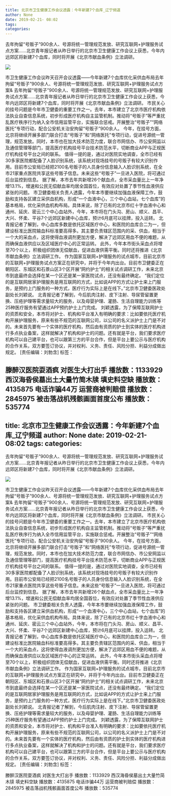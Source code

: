 ```yaml
---
title: 北京市卫生健康工作会议透露：今年新建7个血库_辽宁频道
author: None
date: 2019-02-21- 08:02
tags: 
categories: 
---
```

去年拘留“号贩子”900余人、号源将统一管理规范发放、研究互联网+护理服务试点方案……北京青年报记者从昨日举行的北京市卫生健康工作会议上获悉，今年内远郊区将新建7个血库，同时将开展《北京市献血条例》立法调研。
<!-- more -->
                
<img align="center" border="0" src="http://p2.ifengimg.com/a/2016/0810/204c433878d5cf9size1_w16_h16.png" />
                
            
市卫生健康工作会议昨天召开会议透露——今年新建7个血库优化采供血布局去年拘留“号贩子”900余人、号源将统一管理规范发放、研究互联网+护理服务试点方案&
去年拘留“号贩子”900余人、号源将统一管理规范发放、研究互联网+护理服务试点方案……北京青年报记者从昨日举行的北京市卫生健康工作会议上获悉，今年内远郊区将新建7个血库，同时将开展《北京市献血条例》立法调研。
市民关心的挂号问题是今年市卫健委的重要工作之一。去年，本市建立了北京市医疗机构依法执业自查信息系统，初步形成医疗机构自主监管机制。推动将“号贩子”等严重扰乱医疗秩序行为纳入全市信用监管平台，实施联合惩戒。开展整治“号贩子”“网络医托”专项行动，配合公安机关治安拘留“号贩子”900余人。
今年，在挂号方面，北京将继续开展多部门联合打击“号贩子”和“网络医托”专项行动，促进号源统一管理，规范发放。同时，本市也在加大技术防范力度，联合市网信办、市公安网监以及通信管理等部门，提高医疗机构挂号平台技术防范水平，切断商业APP与正规医疗机构挂号平台之间的联系。
值得一提的是，通过对医院实地调查，全市已经有30多家医院都配备了人脸识别系统，该系统对现场挂号的号贩子有较大识别作用。目前市公安局已经把2100名号贩子的人员身份信息输入人脸识别系统，在全市21家重点医院共享这些号贩子信息。未来这些“号贩子”一旦进入医院，将可通过后台监控到信息。
据了解，本市去年共新增26个献血点，全市采血量比上一年净增13.1%，增速和公民无偿献血率均居全国首位，有效应对处置了季节性血液供应紧张的问题。
市卫健委相关负责人透露，今年本市要继续加强血液保障工作，鼓励和支持各区建立采供血机构，形成“一个血液中心，三个中心血站，七个血库”的基本格局，优化采供血机构布局。具体来说，除了已有的北京市红十字血液中心和通州、延庆、密云三个中心血站外，今年，本市将在门头沟、房山、顺义、昌平、大兴、怀柔、平谷7个远郊区新建中心血库，预计6月底可以挂牌，投入运转。
北青报记者了解到，中心血库多数是依托区域医疗中心，和医院的血库合二为一，但建设标准比医院输血科标准要高得多。其主要负责辖区范围内的采、供血，相当于一个大的采血点，这将使得血液调剂更加方便，解决了远郊区用血不便的难题，从而确保血液供应以及区域医疗中心的正常运转。
此外，今年本市街头采血点将增至70个以上，积极组织团体无偿献血，促进血液供需平衡。同时还将推进《北京市献血条例》立法调研工作。
作为国家互联网+护理服务的试点城市，目前北京市的互联网+护理服务试点方案正在研究中，并将于今年内出台。目前市卫健委正在朝阳区、东城区和石景山区3个区开展“网约护士”的相关试点调研工作，未来北京市到底最终会选择在某一个区还是某一家医院试点，还没有最终确定。
“我们定位的是互联网居家护理服务是用互联网的方式，比如说APP的方式让护士来上门服务，是预约上门服务的一种方式，医疗行为实际上是在线下。”北京市卫健委医政处副处长刘颖说。
北青报记者了解到，今后肌肉注射、皮下注射、导尿管留置更换、压疮护理等需求量较大的服务，以及母婴护理、灌肠、生活自理能力训练等25种医疗服务有望通过APP预约护士上门完成。
刘颖透露，为了保障互联网护士的资质和安全，本市将对护士、机构和平台准入有明确的要求：比如要依托医疗机构开展护理服务，原来有些不规范的互联网公司，以公司的名义派护士上门是不对的。未来首先要有一个实体的医疗机构，然后由有资质的护士到实体的医疗机构进行多点执业备案，这样就解决了机构和护士的问题。还有就是平台，我们要求医疗机构可以自己建平台，也可以跟第三方的平台合作，但是平台上要公示与医疗机构的合作关系，双方要签订协议，并对权利、义务、责任、风险分担、利益分成做出规定。
[责任编辑：刘勃含]
标签：
 
             
滕醉汉医院耍酒疯 对医生大打出手
播放数：1133929
西汉海昏侯墓出土大量竹简木牍 填史料空缺
播放数：4135875
电话诈骗44万 运营商被判赔偿
播放数：2845975
被击落战机残骸画面首度公布
播放数：535774
---
title: 北京市卫生健康工作会议透露：今年新建7个血库_辽宁频道
author: None
date: 2019-02-21- 08:02
tags: 
categories: 
---
去年拘留“号贩子”900余人、号源将统一管理规范发放、研究互联网+护理服务试点方案……北京青年报记者从昨日举行的北京市卫生健康工作会议上获悉，今年内远郊区将新建7个血库，同时将开展《北京市献血条例》立法调研。
<!-- more -->
                
<img align="center" border="0" src="http://p2.ifengimg.com/a/2016/0810/204c433878d5cf9size1_w16_h16.png" />
                
            
市卫生健康工作会议昨天召开会议透露——今年新建7个血库优化采供血布局去年拘留“号贩子”900余人、号源将统一管理规范发放、研究互联网+护理服务试点方案&
去年拘留“号贩子”900余人、号源将统一管理规范发放、研究互联网+护理服务试点方案……北京青年报记者从昨日举行的北京市卫生健康工作会议上获悉，今年内远郊区将新建7个血库，同时将开展《北京市献血条例》立法调研。
市民关心的挂号问题是今年市卫健委的重要工作之一。去年，本市建立了北京市医疗机构依法执业自查信息系统，初步形成医疗机构自主监管机制。推动将“号贩子”等严重扰乱医疗秩序行为纳入全市信用监管平台，实施联合惩戒。开展整治“号贩子”“网络医托”专项行动，配合公安机关治安拘留“号贩子”900余人。
今年，在挂号方面，北京将继续开展多部门联合打击“号贩子”和“网络医托”专项行动，促进号源统一管理，规范发放。同时，本市也在加大技术防范力度，联合市网信办、市公安网监以及通信管理等部门，提高医疗机构挂号平台技术防范水平，切断商业APP与正规医疗机构挂号平台之间的联系。
值得一提的是，通过对医院实地调查，全市已经有30多家医院都配备了人脸识别系统，该系统对现场挂号的号贩子有较大识别作用。目前市公安局已经把2100名号贩子的人员身份信息输入人脸识别系统，在全市21家重点医院共享这些号贩子信息。未来这些“号贩子”一旦进入医院，将可通过后台监控到信息。
据了解，本市去年共新增26个献血点，全市采血量比上一年净增13.1%，增速和公民无偿献血率均居全国首位，有效应对处置了季节性血液供应紧张的问题。
市卫健委相关负责人透露，今年本市要继续加强血液保障工作，鼓励和支持各区建立采供血机构，形成“一个血液中心，三个中心血站，七个血库”的基本格局，优化采供血机构布局。具体来说，除了已有的北京市红十字血液中心和通州、延庆、密云三个中心血站外，今年，本市将在门头沟、房山、顺义、昌平、大兴、怀柔、平谷7个远郊区新建中心血库，预计6月底可以挂牌，投入运转。
北青报记者了解到，中心血库多数是依托区域医疗中心，和医院的血库合二为一，但建设标准比医院输血科标准要高得多。其主要负责辖区范围内的采、供血，相当于一个大的采血点，这将使得血液调剂更加方便，解决了远郊区用血不便的难题，从而确保血液供应以及区域医疗中心的正常运转。
此外，今年本市街头采血点将增至70个以上，积极组织团体无偿献血，促进血液供需平衡。同时还将推进《北京市献血条例》立法调研工作。
作为国家互联网+护理服务的试点城市，目前北京市的互联网+护理服务试点方案正在研究中，并将于今年内出台。目前市卫健委正在朝阳区、东城区和石景山区3个区开展“网约护士”的相关试点调研工作，未来北京市到底最终会选择在某一个区还是某一家医院试点，还没有最终确定。
“我们定位的是互联网居家护理服务是用互联网的方式，比如说APP的方式让护士来上门服务，是预约上门服务的一种方式，医疗行为实际上是在线下。”北京市卫健委医政处副处长刘颖说。
北青报记者了解到，今后肌肉注射、皮下注射、导尿管留置更换、压疮护理等需求量较大的服务，以及母婴护理、灌肠、生活自理能力训练等25种医疗服务有望通过APP预约护士上门完成。
刘颖透露，为了保障互联网护士的资质和安全，本市将对护士、机构和平台准入有明确的要求：比如要依托医疗机构开展护理服务，原来有些不规范的互联网公司，以公司的名义派护士上门是不对的。未来首先要有一个实体的医疗机构，然后由有资质的护士到实体的医疗机构进行多点执业备案，这样就解决了机构和护士的问题。还有就是平台，我们要求医疗机构可以自己建平台，也可以跟第三方的平台合作，但是平台上要公示与医疗机构的合作关系，双方要签订协议，并对权利、义务、责任、风险分担、利益分成做出规定。
[责任编辑：刘勃含]
标签：
 
             
滕醉汉医院耍酒疯 对医生大打出手
播放数：1133929
西汉海昏侯墓出土大量竹简木牍 填史料空缺
播放数：4135875
电话诈骗44万 运营商被判赔偿
播放数：2845975
被击落战机残骸画面首度公布
播放数：535774
